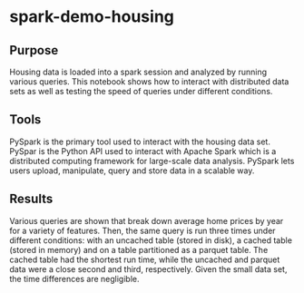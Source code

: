 # spark-demo-housing

## Purpose
Housing data is loaded into a spark session and analyzed by running various queries. This notebook shows how to interact with distributed data sets as well as testing the speed of queries under different conditions.

## Tools
PySpark is the primary tool used to interact with the housing data set. PySpar is the Python API used to interact with Apache Spark which is a distributed computing framework for large-scale data analysis. PySpark lets users upload, manipulate, query and store data in a scalable way. 

## Results
Various queries are shown that break down average home prices by year for a variety of features. Then, the same query is run three times under different conditions: with an uncached table (stored in disk), a cached table (stored in memory) and on a table partitioned as a parquet table. The cached table had the shortest run time, while the uncached and parquet data were a close second and third, respectively. Given the small data set, the time differences are negligible.

